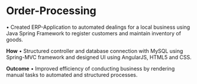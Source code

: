 # Order-Processing
•	Created ERP-Application to automated dealings for a local business using Java Spring Framework to register customers and maintain inventory of goods.

**How**
•	Structured controller and database connection with MySQL using Spring-MVC framework and designed UI using AngularJS, HTML5 and CSS.

**Outcome**
•	Improved efficiency of conducting business by rendering manual tasks to automated and structured processes.
